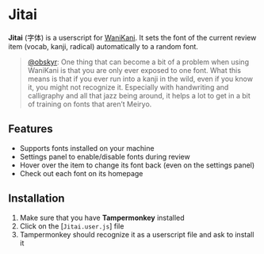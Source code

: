 # Jitai

**Jitai** (字体) is a userscript for [WaniKani](https://wanikani.com).
It sets the font of the current review item (vocab, kanji, radical) automatically to a random font.

>[@obskyr](https://community.wanikani.com/t/jitai-字体-the-font-randomizer-that-fits/12617#jitai-logouploadskfps3jv5ojuckdedpacfc4qn4ppng-what-is-jitai-1): One thing that can become a bit of a problem when using WaniKani is that you are only ever exposed to one font. What this means is that if you ever run into a kanji in the wild, even if you know it, you might not recognize it. Especially with handwriting and calligraphy and all that jazz being around, it helps a lot to get in a bit of training on fonts that aren’t Meiryo.

## Features

- Supports fonts installed on your machine
- Settings panel to enable/disable fonts during review
- Hover over the item to change its font back (even on the settings panel)
- Check out each font on its homepage

## Installation

1. Make sure that you have **Tampermonkey** installed
2. Click on the [`Jitai.user.js`] file
3. Tampermonkey should recognize it as a userscript file and ask to install it
